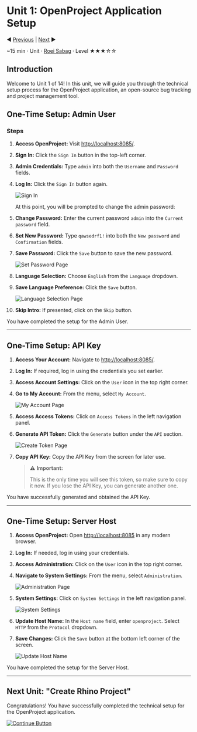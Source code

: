 # Unit 1: OpenProject Application Setup

:arrow_backward: [Previous](./00.Module.md) | [Next](./02.CreateRhinoProject.md) :arrow_forward:  

~15 min · Unit · [Roei Sabag](https://www.linkedin.com/in/roei-sabag-247aa18/) · Level ★★★☆☆

## Introduction

Welcome to Unit 1 of 14! In this unit, we will guide you through the technical setup process for the OpenProject application, an open-source bug tracking and project management tool.

## One-Time Setup: Admin User

### Steps

1. **Access OpenProject:** Visit [http://localhost:8085/](http://localhost:8085/).

2. **Sign In:** Click the `Sign In` button in the top-left corner.

3. **Admin Credentials:** Type `admin` into both the `Username` and `Password` fields.

4. **Log In:** Click the `Sign In` button again.

   ![Sign In](./Images/m01u01_1.png)

   At this point, you will be prompted to change the admin password:

5. **Change Password:** Enter the current password `admin` into the `Current password` field.

6. **Set New Password:** Type `qawsedrf1!` into both the `New password` and `Confirmation` fields.

7. **Save Password:** Click the `Save` button to save the new password.

   ![Set Password Page](./Images/m01u01_2.png)

8. **Language Selection:** Choose `English` from the `Language` dropdown.

9. **Save Language Preference:** Click the `Save` button.

   ![Language Selection Page](./Images/m01u01_3.png)

10. **Skip Intro:** If presented, click on the `Skip` button.

You have completed the setup for the Admin User.

---

## One-Time Setup: API Key

1. **Access Your Account:** Navigate to [http://localhost:8085/](http://localhost:8085/).

2. **Log In:** If required, log in using the credentials you set earlier.

3. **Access Account Settings:** Click on the `User` icon in the top right corner.

4. **Go to My Account:** From the menu, select `My Account`.

   ![My Account Page](./Images/m01u01_5.png)

5. **Access Access Tokens:** Click on `Access Tokens` in the left navigation panel.

6. **Generate API Token:** Click the `Generate` button under the `API` section.

   ![Create Token Page](./Images/m01u01_6.png)

7. **Copy API Key:** Copy the API Key from the screen for later use.

   > :warning: **Important:**
   >
   > This is the only time you will see this token, so make sure to copy it now. If you lose the API Key, you can generate another one.

You have successfully generated and obtained the API Key.

---

## One-Time Setup: Server Host

1. **Access OpenProject:** Open [http://localhost:8085](http://localhost:8085) in any modern browser.

2. **Log In:** If needed, log in using your credentials.

3. **Access Administration:** Click on the `User` icon in the top right corner.

4. **Navigate to System Settings:** From the menu, select `Administration`.

   ![Administration Page](./Images/m01u01_7.png)

5. **System Settings:** Click on `System Settings` in the left navigation panel.

   ![System Settings](./Images/m01u01_8.png)

6. **Update Host Name:** In the `Host name` field, enter `openproject`. Select `HTTP` from the `Protocol` dropdown.

7. **Save Changes:** Click the `Save` button at the bottom left corner of the screen.

   ![Update Host Name](./Images/m01u01_9.png)

You have completed the setup for the Server Host.

---

## Next Unit: "Create Rhino Project"

Congratulations! You have successfully completed the technical setup for the OpenProject application.

[![Continue Button]](./02.CreateRhinoProject.md)

[Continue Button]: ../../Images/ContinueButton.svg
